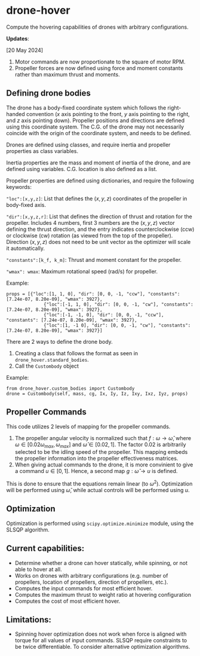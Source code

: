 # drone-hover

Compute the hovering capabilities of drones with arbitrary configurations.

**Updates**:

[20 May 2024]
1. Motor commands are now proportionate to the square of motor RPM.
2. Propeller forces are now defined using force and moment constants rather than maximum thrust and moments.

## Defining drone bodies
The drone has a body-fixed coordinate system which follows the right-handed convention ($x$ axis pointing to the front, $y$ axis pointing to the right, and $z$ axis pointing down). Propeller positions and directions are defined using this coordinate system. The C.G. of the drone may not necessarily coincide with the origin of the coordinate system, and needs to be defined.

Drones are defined using classes, and require inertia and propeller properties as class variables.

Inertia properties are the mass and moment of inertia of the drone, and are defined using variables. C.G. location is also defined as a list.

Propeller properties are defined using dictionaries, and require the following keywords:

`"loc":[x,y,z]`: List that defines the $(x,y,z)$ coordinates of the propeller in body-fixed axis.

`"dir":[x,y,z,r]`: List that defines the direction of thrust and rotation for the propeller. Includes 4 numbers, first 3 numbers are the $(x,y,z)$ vector defining the thrust direction, and the entry indicates counterclockwise (ccw) or clockwise (cw) rotation (as viewed from the top of the propeller). Direction $(x,y,z)$ does not need to be unit vector as the optimizer will scale it automatically.

`"constants":[k_f, k_m]`: Thrust and moment constant for the propeller.

`"wmax": wmax`: Maximum rotational speed (rad/s) for propeller.

Example: 

    props = [{"loc":[1, 1, 0], "dir": [0, 0, -1, "ccw"], "constants": [7.24e-07, 8.20e-09], "wmax": 3927},
                  {"loc":[-1, 1, 0], "dir": [0, 0, -1, "cw"], "constants": [7.24e-07, 8.20e-09], "wmax": 3927},
                  {"loc":[-1, -1, 0], "dir": [0, 0, -1, "ccw"], "constants": [7.24e-07, 8.20e-09], "wmax": 3927},
                  {"loc":[1, -1 0], "dir": [0, 0, -1, "cw"], "constants": [7.24e-07, 8.20e-09], "wmax": 3927}]

There are 2 ways to define the drone body.
1. Creating a class that follows the format as seen in `drone_hover.standard_bodies`.
2. Call the `Custombody` object

Example:

    from drone_hover.custom_bodies import Custombody
    drone = Custombody(self, mass, cg, Ix, Iy, Iz, Ixy, Ixz, Iyz, props)

## Propeller Commands

This code utilizes 2 levels of mapping for the propeller commands.
1. The propeller angular velocity is normalized such that $f:\omega \rightarrow \hat{\omega}$, where $\omega \in [0.02\omega_{max}, \omega_{max}]$ and $\hat{\omega} \in [0.02, 1]$. The factor 0.02 is arbitrarily selected to be the idling speed of the propeller. This mapping embeds the propeller information into the propeller effectiveness matrices. 
2. When giving actual commands to the drone, it is more convinient to give a command $u \in [0,1]$. Hence, a second map $g:\hat{\omega} \rightarrow u$ is defined.

This is done to ensure that the equations remain linear (to $\omega^2$). Optimization will be performed using $\hat{\omega}$, while actual controls will be performed using $u$.

## Optimization

Optimization is performed using `scipy.optimize.minimize` module, using the SLSQP algorithm.

## Current capabilities: 

- Determine whether a drone can hover statically, while spinning, or not able to hover at all.
- Works on drones with arbitrary configurations (e.g. number of propellers, location of propellers, direction of propellers, etc.).
- Computes the input commands for most efficient hover.
- Computes the maximum thrust to weight ratio at hovering configuration
- Computes the cost of most efficient hover.

## Limitations:

- Spinning hover optimization does not work when force is aligned with torque for all values of input commands. SLSQP require constraints to be twice differentiable. To consider alternative optimization algorithms.
